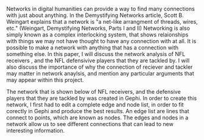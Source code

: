 Networks in digital humanities can provide a way to find many connections with just about anything. In the Demystifying Networks article, Scott B. Weingart explains that a network is "a net-like arrangment of threads, wires, etc." (Weingart, Demystifying Networks, Parts I and II) Networking is also simply known as a complex interlocking system, that shows relaionships with things we may not have thought to have any connection with at all. It is possible to make a network with anything that has a connection with something else. In this paper, I will discuss the network analysis of NFL receivers , and the NFL defensivive players that they are tackled by. I will also discuss the importance of why the connection of reciever and tackler may matter in network anaylsis, and mention any particular arguments that may appear within this project.

The network that is shown below of NFL receivers, and the defensive players that they are tackled by was created in Gephi. In order to create this network, I first had to edit a complete edge and node list, in order to fit corectly in Gephi and produce the best results. An edge list are lines that connect to points, which are known as nodes. The edges and nodes in a network allow us to see different connections that can lead to new interesting information. 
